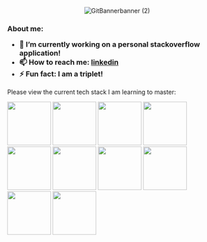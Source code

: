 <div id="header" align="center">
	
![GitBannerbanner (2)](https://user-images.githubusercontent.com/97288818/171265374-302026af-3cd7-488e-9ebb-c46b2de6b5ae.svg)
  </div>

<h3>
  About me:
	
- 🔭 I’m currently working on a personal stackoverflow application!
- 📫 How to reach me: [linkedin](linkedin.com/in/cameron-hyden-730669116)
- ⚡ Fun fact: I am a triplet!
  </h3>

Please view the current tech stack I am learning to master:
<div id="badges">
	<img src="https://img.shields.io/badge/HTML5-E34F26?style=for-the-badge&logo=html5&logoColor=white"  width="100"/>
  	<img src="https://img.shields.io/badge/CSS-239120?&style=for-the-badge&logo=css3&logoColor=white"  width="100"/>
    	<img src="https://img.shields.io/badge/Sass-CC6699?style=for-the-badge&logo=sass&logoColor=white"  width="100"/>
   <img src="https://img.shields.io/badge/JavaScript-F7DF1E?style=for-the-badge&logo=javascript&logoColor=black"  width="100"/>
    <img src="https://img.shields.io/badge/React-20232A?style=for-the-badge&logo=react&logoColor=61DAFB"  width="100"/>
    <img src="https://img.shields.io/badge/Java-ED8B00?style=for-the-badge&logo=java&logoColor=white"  width="100"/>
   <img src="https://img.shields.io/badge/Spring-6DB33F?style=for-the-badge&logo=spring&logoColor=white"  width="100"/>
    <img src="https://img.shields.io/badge/MySQL-00000F?style=for-the-badge&logo=mysql&logoColor=white"  width="100"/>
      <img src="https://img.shields.io/badge/Google_Cloud-4285F4?style=for-the-badge&logo=google-cloud&logoColor=white"  width="100"/>
	<img src="https://img.shields.io/badge/-jest-%23C21325?style=for-the-badge&logo=jest&logoColor=white"  width="100"/>

  </div>
<!--
**CameronHyden/CameronHyden** is a ✨ _special_ ✨ repository because its `README.md` (this file) appears on your GitHub profile.

Here are some ideas to get you started:

- ⚡ Fun fact: ...
-->
